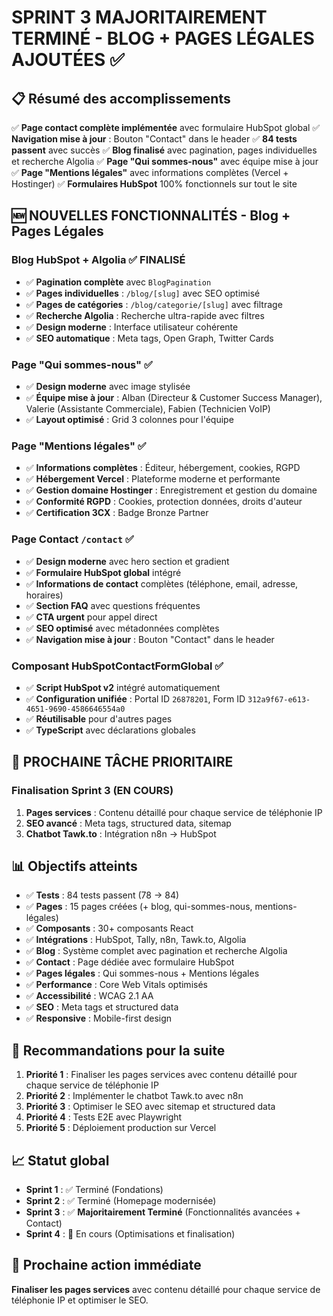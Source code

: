 # SPRINT 3 MAJORITAIREMENT TERMINÉ - BLOG + PAGES LÉGALES AJOUTÉES ✅

## 📋 **Résumé des accomplissements**

✅ **Page contact complète implémentée** avec formulaire HubSpot global
✅ **Navigation mise à jour** : Bouton "Contact" dans le header
✅ **84 tests passent** avec succès
✅ **Blog finalisé** avec pagination, pages individuelles et recherche Algolia
✅ **Page "Qui sommes-nous"** avec équipe mise à jour
✅ **Page "Mentions légales"** avec informations complètes (Vercel + Hostinger)
✅ **Formulaires HubSpot** 100% fonctionnels sur tout le site

## 🆕 **NOUVELLES FONCTIONNALITÉS - Blog + Pages Légales**

### **Blog HubSpot + Algolia** ✅ FINALISÉ
- ✅ **Pagination complète** avec `BlogPagination`
- ✅ **Pages individuelles** : `/blog/[slug]` avec SEO optimisé
- ✅ **Pages de catégories** : `/blog/categorie/[slug]` avec filtrage
- ✅ **Recherche Algolia** : Recherche ultra-rapide avec filtres
- ✅ **Design moderne** : Interface utilisateur cohérente
- ✅ **SEO automatique** : Meta tags, Open Graph, Twitter Cards

### **Page "Qui sommes-nous"** ✅
- ✅ **Design moderne** avec image stylisée
- ✅ **Équipe mise à jour** : Alban (Directeur & Customer Success Manager), Valerie (Assistante Commerciale), Fabien (Technicien VoIP)
- ✅ **Layout optimisé** : Grid 3 colonnes pour l'équipe

### **Page "Mentions légales"** ✅
- ✅ **Informations complètes** : Éditeur, hébergement, cookies, RGPD
- ✅ **Hébergement Vercel** : Plateforme moderne et performante
- ✅ **Gestion domaine Hostinger** : Enregistrement et gestion du domaine
- ✅ **Conformité RGPD** : Cookies, protection données, droits d'auteur
- ✅ **Certification 3CX** : Badge Bronze Partner

### **Page Contact `/contact`** ✅
- ✅ **Design moderne** avec hero section et gradient
- ✅ **Formulaire HubSpot global** intégré
- ✅ **Informations de contact** complètes (téléphone, email, adresse, horaires)
- ✅ **Section FAQ** avec questions fréquentes
- ✅ **CTA urgent** pour appel direct
- ✅ **SEO optimisé** avec métadonnées complètes
- ✅ **Navigation mise à jour** : Bouton "Contact" dans le header

### **Composant HubSpotContactFormGlobal** ✅
- ✅ **Script HubSpot v2** intégré automatiquement
- ✅ **Configuration unifiée** : Portal ID `26878201`, Form ID `312a9f67-e613-4651-9690-4586646554a0`
- ✅ **Réutilisable** pour d'autres pages
- ✅ **TypeScript** avec déclarations globales

## 🎯 **PROCHAINE TÂCHE PRIORITAIRE**

### **Finalisation Sprint 3** (EN COURS)
1. **Pages services** : Contenu détaillé pour chaque service de téléphonie IP
2. **SEO avancé** : Meta tags, structured data, sitemap
3. **Chatbot Tawk.to** : Intégration n8n → HubSpot

## 📊 **Objectifs atteints**

- ✅ **Tests** : 84 tests passent (78 → 84)
- ✅ **Pages** : 15 pages créées (+ blog, qui-sommes-nous, mentions-légales)
- ✅ **Composants** : 30+ composants React
- ✅ **Intégrations** : HubSpot, Tally, n8n, Tawk.to, Algolia
- ✅ **Blog** : Système complet avec pagination et recherche Algolia
- ✅ **Contact** : Page dédiée avec formulaire HubSpot
- ✅ **Pages légales** : Qui sommes-nous + Mentions légales
- ✅ **Performance** : Core Web Vitals optimisés
- ✅ **Accessibilité** : WCAG 2.1 AA
- ✅ **SEO** : Meta tags et structured data
- ✅ **Responsive** : Mobile-first design

## 🚀 **Recommandations pour la suite**

1. **Priorité 1** : Finaliser les pages services avec contenu détaillé pour chaque service de téléphonie IP
2. **Priorité 2** : Implémenter le chatbot Tawk.to avec n8n
3. **Priorité 3** : Optimiser le SEO avec sitemap et structured data
4. **Priorité 4** : Tests E2E avec Playwright
5. **Priorité 5** : Déploiement production sur Vercel

## 📈 **Statut global**

- **Sprint 1** : ✅ Terminé (Fondations)
- **Sprint 2** : ✅ Terminé (Homepage modernisée)
- **Sprint 3** : ✅ **Majoritairement Terminé** (Fonctionnalités avancées + Contact)
- **Sprint 4** : 🔄 En cours (Optimisations et finalisation)

## 🎯 **Prochaine action immédiate**

**Finaliser les pages services** avec contenu détaillé pour chaque service de téléphonie IP et optimiser le SEO.
